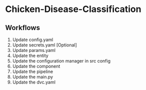 # Chicken-Disease-Classification


## Workflows

1. Update config.yaml
2. Update secrets.yaml [Optional]
3. Update params.yaml
4. Update the entity
5. Update the configuration manager in src config
6. Update the component
7. Update the pipeline
8. Update the main.py
9. Update the dvc.yaml